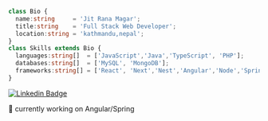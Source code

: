 ```typescript
class Bio {
  name:string     = 'Jit Rana Magar';
  title:string    = 'Full Stack Web Developer';
  location:string = 'kathmandu,nepal';
}
class Skills extends Bio {
  languages:string[]  = ['JavaScript','Java','TypeScript', 'PHP'];
  databases:string[]  = ['MySQL', 'MongoDB'];
  frameworks:string[] = ['React', 'Next','Nest','Angular','Node','Spring','Laravel','TailwindCss','Bootstrap','MaterialUI','AntDesign'];
}
```
[![Linkedin Badge](https://img.shields.io/badge/-LinkedIn-0e76a8?style=for-the-badge&logo=Linkedin&logoColor=white)](https://www.linkedin.com/in/jit-rana-magar-4a557516a/)


🔭 currently working on Angular/Spring


